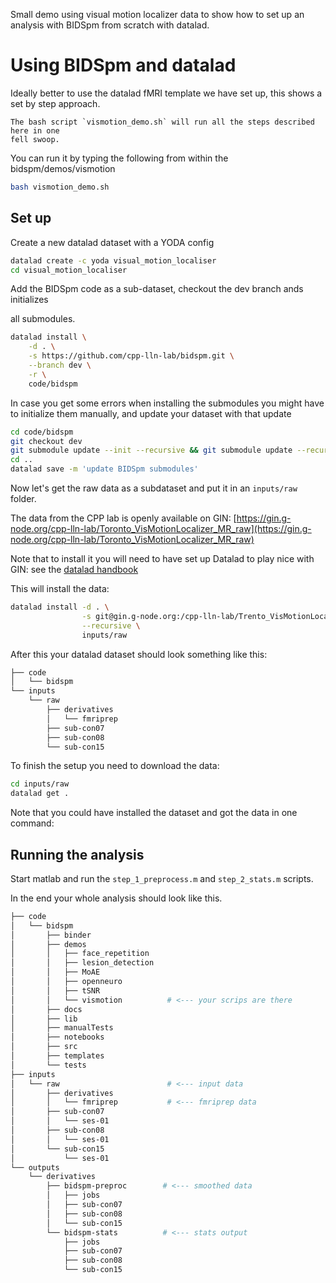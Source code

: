 Small demo using visual motion localizer data to show how to set up an analysis
with BIDSpm from scratch with datalad.

# Using BIDSpm and datalad

Ideally better to use the datalad fMRI template we have set up, this shows a set
by step approach.

```{note}
The bash script `vismotion_demo.sh` will run all the steps described here in one
fell swoop.
```

You can run it by typing the following from within the bidspm/demos/vismotion

```bash
bash vismotion_demo.sh
```

## Set up

Create a new datalad dataset with a YODA config

```bash
datalad create -c yoda visual_motion_localiser
cd visual_motion_localiser
```

Add the BIDSpm code as a sub-dataset, checkout the dev branch ands initializes

all submodules.

```bash
datalad install \
    -d . \
    -s https://github.com/cpp-lln-lab/bidspm.git \
    --branch dev \
    -r \
    code/bidspm
```

In case you get some errors when installing the submodules you might have to
initialize them manually, and update your dataset with that update

```bash
cd code/bidspm
git checkout dev
git submodule update --init --recursive && git submodule update --recursive
cd ..
datalad save -m 'update BIDSpm submodules'
```

Now let's get the raw data as a subdataset and put it in an `inputs/raw` folder.

The data from the CPP lab is openly available on GIN:
[https://gin.g-node.org/cpp-lln-lab/Toronto_VisMotionLocalizer_MR_raw](https://gin.g-node.org/cpp-lln-lab/Toronto_VisMotionLocalizer_MR_raw)

Note that to install it you will need to have set up Datalad to play nice with
GIN: see the
[datalad handbook](http://handbook.datalad.org/en/latest/basics/101-139-gin.html)

This will install the data:

```bash
datalad install -d . \
                -s git@gin.g-node.org:/cpp-lln-lab/Trento_VisMotionLocalizer_MR_raw.git \
                --recursive \
                inputs/raw
```

After this your datalad dataset should look something like this:

```bash
├── code
│   └── bidspm
└── inputs
    └── raw
        ├── derivatives
        │   └── fmriprep
        ├── sub-con07
        ├── sub-con08
        └── sub-con15
```

To finish the setup you need to download the data:

```bash
cd inputs/raw
datalad get .
```

Note that you could have installed the dataset and got the data in one command:

## Running the analysis

Start matlab and run the `step_1_preprocess.m` and `step_2_stats.m` scripts.

In the end your whole analysis should look like this.

```bash
├── code
│   └── bidspm
│       ├── binder
│       ├── demos
│       │   ├── face_repetition
│       │   ├── lesion_detection
│       │   ├── MoAE
│       │   ├── openneuro
│       │   ├── tSNR
│       │   └── vismotion          # <--- your scrips are there
│       ├── docs
│       ├── lib
│       ├── manualTests
│       ├── notebooks
│       ├── src
│       ├── templates
│       └── tests
├── inputs
│   └── raw                        # <--- input data
│       ├── derivatives
│       │   └── fmriprep           # <--- fmriprep data
│       ├── sub-con07
│       │   └── ses-01
│       ├── sub-con08
│       │   └── ses-01
│       └── sub-con15
│           └── ses-01
└── outputs
    └── derivatives
        ├── bidspm-preproc        # <--- smoothed data
        │   ├── jobs
        │   ├── sub-con07
        │   ├── sub-con08
        │   └── sub-con15
        └── bidspm-stats          # <--- stats output
            ├── jobs
            ├── sub-con07
            ├── sub-con08
            └── sub-con15
```
